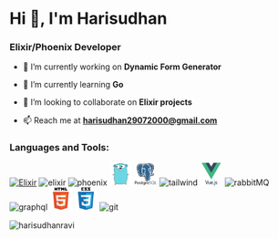 <h1>Hi 👋, I'm Harisudhan</h1>
<h3>Elixir/Phoenix Developer</h3>

- 🔭 I’m currently working on **Dynamic Form Generator**

- 🌱 I’m currently learning **Go**

- 👯 I’m looking to collaborate on **Elixir projects**

- 📫 Reach me at **harisudhan29072000@gmail.com**

<p align="left">
</p>

<h3 align="left">Languages and Tools:</h3>

  [![Elixir](https://www.vectorlogo.zone/logos/elixir-lang/elixir-lang-icon.svg)](https://elixir-lang.org)
  <a href="https://elixir-lang.org" style="text-decoration: none;" target="_blank" rel="noreferrer"> <img src="https://www.vectorlogo.zone/logos/elixir-lang/elixir-lang-icon.svg" alt="elixir" width="40" height="40"/> </a> 
  <a href="https://phoenixframework.org" target="_blank" rel="noreferrer" style="text-decoration:none;"> <img src="https://cdn.jsdelivr.net/gh/devicons/devicon@latest/icons/phoenix/phoenix-original.svg" alt="phoenix" width="40" height="40"/> </a> 
  <a href="https://golang.org" target="_blank" rel="noreferrer" style="text-decoration:none;"> <img src="https://raw.githubusercontent.com/devicons/devicon/master/icons/go/go-original.svg" alt="go" width="40" height="40"/> </a> 
  <a href="https://www.postgresql.org" target="_blank" rel="noreferrer" style="text-decoration:none;"> <img src="https://raw.githubusercontent.com/devicons/devicon/master/icons/postgresql/postgresql-original-wordmark.svg" alt="postgresql" width="40" height="40"/> </a> 
  <a href="https://tailwindcss.com/" target="_blank" rel="noreferrer" style="text-decoration:none;"> <img src="https://www.vectorlogo.zone/logos/tailwindcss/tailwindcss-icon.svg" alt="tailwind" width="40" height="40"/> </a> 
  <a href="https://vuejs.org/" target="_blank" rel="noreferrer" style="text-decoration:none;"> <img src="https://raw.githubusercontent.com/devicons/devicon/master/icons/vuejs/vuejs-original-wordmark.svg" alt="vuejs" width="40" height="40"/> </a> 
  <a href="https://www.rabbitmq.com" target="_blank" rel="noreferrer" style="text-decoration:none;"> <img src="https://www.vectorlogo.zone/logos/rabbitmq/rabbitmq-icon.svg" alt="rabbitMQ" width="40" height="40"/> </a> 
  <a href="https://graphql.org" target="_blank" rel="noreferrer" style="text-decoration:none;"> <img src="https://www.vectorlogo.zone/logos/graphql/graphql-icon.svg" alt="graphql" width="40" height="40"/> </a> 
  <a href="https://www.w3.org/html/" target="_blank" rel="noreferrer" style="text-decoration:none;"> <img src="https://raw.githubusercontent.com/devicons/devicon/master/icons/html5/html5-original-wordmark.svg" alt="html5" width="40" height="40"/> </a> 
  <a href="https://www.w3schools.com/css/" target="_blank" rel="noreferrer" style="text-decoration:none;"> <img src="https://raw.githubusercontent.com/devicons/devicon/master/icons/css3/css3-original-wordmark.svg" alt="css3" width="40" height="40"/> </a> 
  <a href="https://git-scm.com/" target="_blank" rel="noreferrer" style="text-decoration:none;"> <img src="https://www.vectorlogo.zone/logos/git-scm/git-scm-icon.svg" alt="git" width="40" height="40"/> </a>


<p><img align="center" src="https://github-readme-streak-stats.herokuapp.com/?user=harisudhanravi&" alt="harisudhanravi" /></p>
